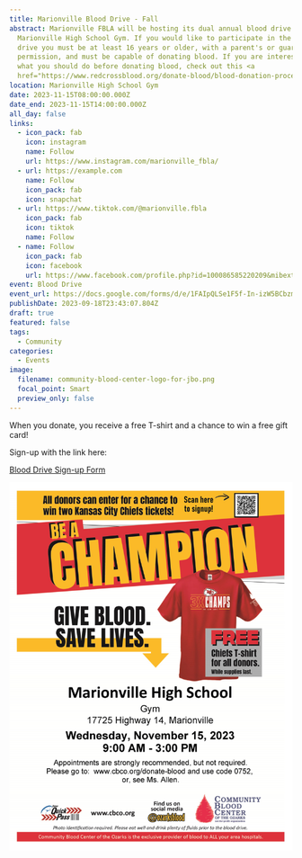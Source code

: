 ```yaml
---
title: Marionville Blood Drive - Fall
abstract: Marionville FBLA will be hosting its dual annual blood drive at the
  Marionville High School Gym. If you would like to participate in the blood
  drive you must be at least 16 years or older, with a parent's or guardian's
  permission, and must be capable of donating blood. If you are interested on
  what you should do before donating blood, check out this <a
  href="https://www.redcrossblood.org/donate-blood/blood-donation-process/before-during-after.html">link</a>.
location: Marionville High School Gym
date: 2023-11-15T08:00:00.000Z
date_end: 2023-11-15T14:00:00.000Z
all_day: false
links:
  - icon_pack: fab
    icon: instagram
    name: Follow
    url: https://www.instagram.com/marionville_fbla/
  - url: https://example.com
    name: Follow
    icon_pack: fab
    icon: snapchat
  - url: https://www.tiktok.com/@marionville.fbla
    icon_pack: fab
    icon: tiktok
    name: Follow
  - name: Follow
    icon_pack: fab
    icon: facebook
    url: https://www.facebook.com/profile.php?id=100086585220209&mibextid=LQQJ4d
event: Blood Drive
event_url: https://docs.google.com/forms/d/e/1FAIpQLSe1F5f-In-izW5BCbzmuiRSuI4nZUnZEZfuD-JmEU34q-0vdw/viewform?usp=sf_link
publishDate: 2023-09-18T23:43:07.804Z
draft: true
featured: false
tags:
  - Community
categories:
  - Events
image:
  filename: community-blood-center-logo-for-jbo.png
  focal_point: Smart
  preview_only: false
---
```

W﻿hen you donate, you receive a free T-shirt and a chance to win a free gift card!



S﻿ign-up with the link here:

[B﻿lood Drive Sign-up Form](https://docs.google.com/forms/d/e/1FAIpQLSe1F5f-In-izW5BCbzmuiRSuI4nZUnZEZfuD-JmEU34q-0vdw/viewform?usp=sf_link)

![Shirt](marionville_high_school_blood_drive_poster.jpg)